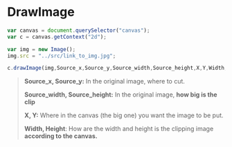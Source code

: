 # DrawImage

```javascript
var canvas = document.querySelector("canvas");
var c = canvas.getContext("2d");

var img = new Image();
img.src = "../src/link_to_img.jpg";

c.drawImage(img,Source_x,Source_y,Source_width,Source_height,X,Y,Width,Height)
```

> **Source_x, Source_y:** In the original image, where to cut.
>
> **Source_width, Source_height:** In the original image, **how big is the clip**
>
> **X, Y:** Where in the canvas (the big one) you want the image to be put.
>
> **Width, Height**: How are the width and height is the clipping image **according to the canvas.**

